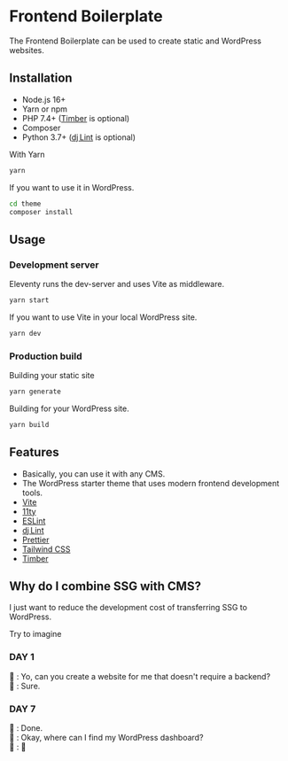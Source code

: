# Frontend Boilerplate

The Frontend Boilerplate can be used to create static and WordPress websites.

## Installation

- Node.js 16+
- Yarn or npm
- PHP 7.4+ ([Timber](https://github.com/timber/timber) is optional)
- Composer
- Python 3.7+ ([dj Lint](https://github.com/Riverside-Healthcare/djlint) is optional)

With Yarn

```bash
yarn
```

If you want to use it in WordPress.

```bash
cd theme
composer install
```

## Usage

### Development server

Eleventy runs the dev-server and uses Vite as middleware.

```bash
yarn start
```

If you want to use Vite in your local WordPress site.

```bash
yarn dev
```

### Production build

Building your static site

```bash
yarn generate
```

Building for your WordPress site.

```bash
yarn build
```

## Features

- Basically, you can use it with any CMS.
- The WordPress starter theme that uses modern frontend development tools.
- [Vite](https://github.com/vitejs/vite)
- [11ty](https://github.com/11ty/eleventy)
- [ESLint](https://github.com/eslint/eslint)
- [dj Lint](https://github.com/Riverside-Healthcare/djlint)
- [Prettier](https://github.com/prettier/prettier)
- [Tailwind CSS](https://github.com/tailwindlabs/tailwindcss)
- [Timber](https://github.com/timber/timber)

## Why do I combine SSG with CMS?

I just want to reduce the development cost of transferring SSG to WordPress.

Try to imagine

### DAY 1

🦍 : Yo, can you create a website for me that doesn't require a backend?<br>
🐒 : Sure.

### DAY 7

🐒 : Done.<br>
🦍 : Okay, where can I find my WordPress dashboard?<br>
🐒 : 🤪
